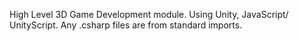 High Level 3D Game Development module.
Using Unity, JavaScript/ UnityScript.
Any .csharp files are from standard imports.